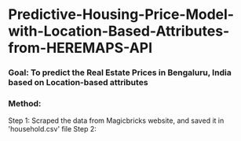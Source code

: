 # Predictive-Housing-Price-Model-with-Location-Based-Attributes-from-HEREMAPS-API

### Goal: To predict the Real Estate Prices in Bengaluru, India based on Location-based attributes
### Method:
Step 1: Scraped the data from Magicbricks website, and saved it in 'household.csv' file
Step 2: 
